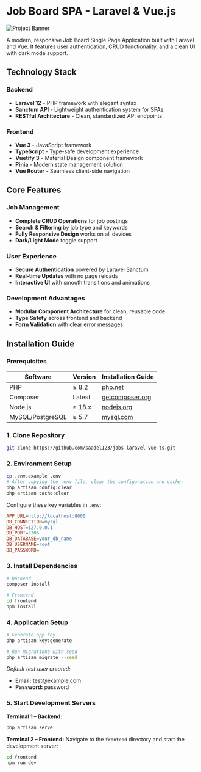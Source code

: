 
# Job Board SPA - Laravel & Vue.js

![Project Banner](https://raw.githubusercontent.com/saadel123/jobs-laravel-vue-ts/refs/heads/main/public/laravel-vue-jobs.gif)

A modern, responsive Job Board Single Page Application built with Laravel and Vue. It features user authentication, CRUD functionality, and a clean UI with dark mode support.

## Technology Stack

### Backend
- **Laravel 12** - PHP framework with elegant syntax
- **Sanctum API** - Lightweight authentication system for SPAs
- **RESTful Architecture** - Clean, standardized API endpoints

### Frontend
- **Vue 3** - JavaScript framework
- **TypeScript** - Type-safe development experience
- **Vuetify 3** - Material Design component framework
- **Pinia** - Modern state management solution
- **Vue Router** - Seamless client-side navigation

## Core Features

### Job Management
- **Complete CRUD Operations** for job postings
- **Search & Filtering** by job type and keywords
- **Fully Responsive Design** works on all devices
- **Dark/Light Mode** toggle support

### User Experience
- **Secure Authentication** powered by Laravel Sanctum
- **Real-time Updates** with no page reloads
- **Interactive UI** with smooth transitions and animations

### Development Advantages
- **Modular Component Architecture** for clean, reusable code
- **Type Safety** across frontend and backend
- **Form Validation** with clear error messages

## Installation Guide

### Prerequisites

| Software         | Version | Installation Guide                                              |
|------------------|---------|-----------------------------------------------------------------|
| PHP              | ≥ 8.2   | [php.net](https://www.php.net/download)                         |
| Composer         | Latest  | [getcomposer.org](https://getcomposer.org/download/)            |
| Node.js          | ≥ 18.x  | [nodejs.org](https://nodejs.org/)                                |
| MySQL/PostgreSQL | ≥ 5.7   | [mysql.com](https://dev.mysql.com/downloads/)                    |

### 1. Clone Repository

```bash
git clone https://github.com/saadel123/jobs-laravel-vue-ts.git
```

### 2. Environment Setup

```bash
cp .env.example .env
# After copying the .env file, clear the configuration and cache:
php artisan config:clear
php artisan cache:clear
```

Configure these key variables in `.env`:

```ini
APP_URL=http://localhost:8000
DB_CONNECTION=mysql
DB_HOST=127.0.0.1
DB_PORT=3306
DB_DATABASE=your_db_name
DB_USERNAME=root
DB_PASSWORD=

```

### 3. Install Dependencies

```bash
# Backend
composer install

# Frontend
cd frontend
npm install
```

### 4. Application Setup

```bash
# Generate app key
php artisan key:generate

# Run migrations with seed
php artisan migrate --seed
```

_Default test user created:_
- **Email:** test@example.com
- **Password:** password

### 5. Start Development Servers

**Terminal 1 – Backend:**

```bash
php artisan serve
```

**Terminal 2 – Frontend:**
Navigate to the `frontend` directory and start the development server:
```bash
cd frontend
npm run dev
```
